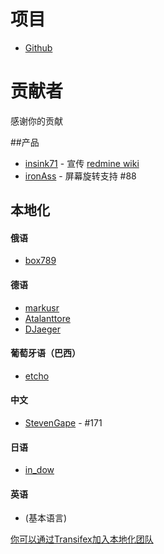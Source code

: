 项目
==========
- [Github](https://github.com/indication/OpenRedmine)

贡献者
==========

感谢你的贡献

##产品

- [insink71](https://twitter.com/insink71/statuses/425297982078996480) - 宣传 [redmine wiki](http://www.redmine.org/projects/redmine/wiki/ThirdPartyTools)
- [ironAss](https://github.com/ironAss) - 屏幕旋转支持 #88 

## 本地化

#### 俄语
- [box789](https://github.com/box789)

#### 德语
- [markusr](https://github.com/markusr)
- [Atalanttore](https://www.transifex.com/user/profile/Atalanttore/)
- [DJaeger](https://www.transifex.com/user/profile/DJaeger/)

#### 葡萄牙语（巴西）
- [etcho](https://www.transifex.com/user/profile/etcho/)

#### 中文
* [StevenGape](https://github.com/StevenGape) - #171

#### 日语
- [in_dow](https://www.transifex.com/user/profile/in_dow/)

#### 英语
- (基本语言)

[你可以通过Transifex加入本地化团队](https://www.transifex.com/indication/openredmine/)
